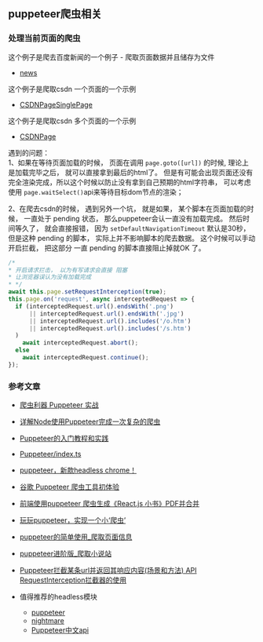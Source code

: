 ## puppeteer爬虫相关


### 处理当前页面的爬虫
这个例子是爬去百度新闻的一个例子 - 爬取页面数据并且储存为文件
- [news](../src/Puppeteer-spider/03、news.ts)

这个例子是爬取csdn 一个页面的一个示例 
- [CSDNPageSinglePage](../src/Puppeteer-spider/05、CSDNPageSinglePage.ts)

这个例子是爬取csdn 多个页面的一个示例
- [CSDNPage](../src/Puppeteer-spider/04、CSDNPage.ts)

遇到的问题：                  
1、如果在等待页面加载的时候， 页面在调用 `page.goto([url])` 的时候, 理论上是加载完毕之后， 就可以直接拿到最后的html了。
但是有可能会出现页面还没有完全渲染完成，所以这个时候以防止没有拿到自己预期的html字符串， 可以考虑使用 `page.waitSelect()`api来等待目标dom节点的渲染；

2、在爬去csdn的时候， 遇到另外一个坑， 就是如果， 某个脚本在页面加载的时候， 一直处于 pending 状态， 那么puppeteer会认一直没有加载完成。
然后时间等久了， 就会直接报错， 因为 `setDefaultNavigationTimeout` 默认是30秒， 但是这种 pending 的脚本， 实际上并不影响脚本的爬去数据。
这个时候可以手动开启拦截， 把这部分 一直 pending 的脚本直接阻止掉就OK 了。
```typescript
/*
* 开启请求拦击， 以为有写请求会直接 阻塞
* 让浏览器误认为没有加载完成
* */
await this.page.setRequestInterception(true);
this.page.on('request', async interceptedRequest => {
  if (interceptedRequest.url().endsWith('.png')
      || interceptedRequest.url().endsWith('.jpg')
      || interceptedRequest.url().includes('/o.htm')
      || interceptedRequest.url().includes('/s.htm')
  )
    await interceptedRequest.abort();
  else
    await interceptedRequest.continue();
});
```


### 参考文章
- [爬虫利器 Puppeteer 实战](https://www.jianshu.com/p/a9a55c03f768)
- [详解Node使用Puppeteer完成一次复杂的爬虫](https://www.jb51.net/article/138391.htm)
- [Puppeteer的入门教程和实践](https://www.cnblogs.com/rennaiqian/p/8325260.html)
- [Puppeteer/index.ts](https://github.com/MrTreasure/Algorithm/blob/master/src/Puppeteer/index.ts)
- [puppeteer，新款headless chrome！](https://www.cnblogs.com/dh-dh/p/8490047.html)
- [谷歌 Puppeteer 爬虫工具初体验](https://segmentfault.com/a/1190000014403160)
- [前端使用puppeteer 爬虫生成《React.js 小书》PDF并合并](https://segmentfault.com/a/1190000016198363)
- [玩玩puppeteer，实现一个小‘爬虫’](https://segmentfault.com/a/1190000015498350)
- [puppeteer的简单使用_爬取页面信息](https://segmentfault.com/a/1190000013037078)
- [puppeteer进阶版_爬取小说站](https://segmentfault.com/a/1190000013055389)
- [Puppeteer拦截某条url并返回其响应内容(场景和方法) API RequestInterception拦截器的使用](https://blog.csdn.net/m0_37089544/article/details/82225408)



- 值得推荐的headless模块                         
    - [puppeteer](https://github.com/GoogleChrome/puppeteer)
    - [nightmare](https://github.com/segmentio/nightmare)
    - [Puppeteer中文api](https://zhaoqize.github.io/puppeteer-api-zh_CN/)
